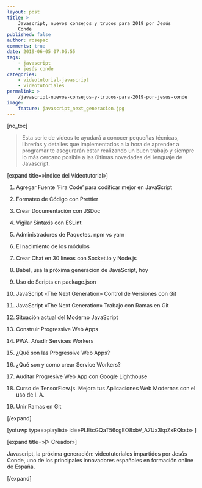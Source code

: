 ```yaml
---
layout: post
title: >
    Javascript, nuevos consejos y trucos para 2019 por Jesús
    Conde
published: false
author: rosepac
comments: true
date: 2019-06-05 07:06:55
tags:
    - javascript
    - jesús conde
categories:
    - videotutorial-javascript
    - videotutoriales
permalink: >
    /javascript-nuevos-consejos-y-trucos-para-2019-por-jesus-conde
image:
    feature: javascript_next_generacion.jpg
---
```

[no_toc]

> Esta serie de vídeos te ayudará a conocer pequeñas técnicas, librerías y detalles que implementados a la hora de aprender a programar te asegurarán estar realizando un buen trabajo y siempre lo más cercano posible a las últimas novedades del lenguaje de Javascript. 

[expand title=&#187;Índice del Vídeotutorial&#187;]
  
1. Agregar Fuente &#8216;Fira Code&#8217; para codificar mejor en JavaScript
  
2. Formateo de Código con Prettier
  
3. Crear Documentación con JSDoc
  
4. Vigilar Sintaxis con ESLint
  
5. Administradores de Paquetes. npm vs yarn
  
6. El nacimiento de los módulos
  
7. Crear Chat en 30 líneas con Socket.io y Node.js
  
8. Babel, usa la próxima generación de JavaScript, hoy
  
9. Uso de Scripts en package.json
  
10. JavaScript &#171;The Next Generation&#187; Control de Versiones con Git
  
11. JavaScript &#171;The Next Generation&#187; Trabajo con Ramas en Git
  
12. Situación actual del Moderno JavaScript
  
13. Construir Progressive Web Apps
  
14. PWA. Añadir Services Workers
  
15. ¿Qué son las Progressive Web Apps?
  
16. ¿Qué son y como crear Service Workers?
  
17. Auditar Progresive Web App con Google Lighthouse
  
18. Curso de TensorFlow.js. Mejora tus Aplicaciones Web Modernas con el uso de I. A.
  
19. Unir Ramas en Git
  
[/expand]

[yotuwp type=&#187;playlist&#187; id=&#187;PLEtcGQaT56cgEO8xbV_A7Ux3kpZxRQksb&#187; ]

[expand title=&#187;▷ Creador&#187;]
  
Javascript, la próxima generación: videotutoriales impartidos por Jesús Conde, uno de los principales innovadores españoles en formación online de España.
  
[/expand]